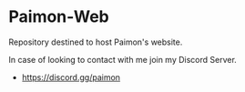 # Paimon-Web
Repository destined to host Paimon's website.


In case of looking to contact with me join my Discord Server.
- https://discord.gg/paimon

